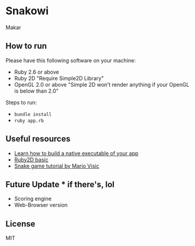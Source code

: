 # Snakowi
Makar
## How to run
Please have this following software on your machine:
* Ruby 2.6 or above
* Ruby 2D "Require Simple2D Library"
* OpenGL 2.0 or above "Simple 2D won't render anything if your OpenGL is below than 2.0"

Steps to run:
* ```bundle install```
* ```ruby app.rb```

## Useful resources
* [Learn how to build a native executable of your app](https://www.ruby2d.com/learn/native/)
* [Ruby2D basic](https://www.ruby2d.com/learn/)
* [Snake game tutorial by Mario Visic](https://www.youtube.com/watch?v=2UVhYHBT_1o&t=1076s)

## Future Update * if there's, lol
* Scoring engine
* Web-Browser version

## License
MIT
